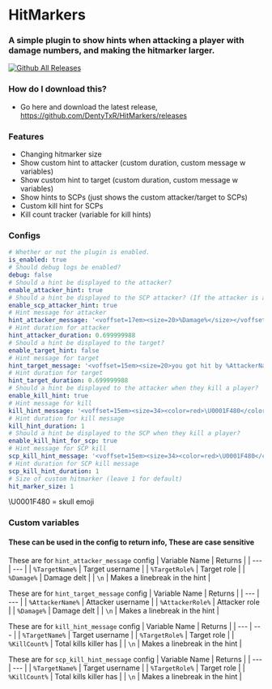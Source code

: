 # HitMarkers
### A simple plugin to show hints when attacking a player with damage numbers, and making the hitmarker larger.
[![Github All Releases](https://img.shields.io/github/downloads/DentyTxR/HitMarkers/total.svg)]()


### How do I download this?
  - Go here and download the latest release, https://github.com/DentyTxR/HitMarkers/releases


### Features
  - Changing hitmarker size
  - Show custom hint to attacker (custom duration, custom message w variables)
  - Show custom hint to target (custom duration, custom message w variables)
  - Show hints to SCPs (just shows the custom attacker/target to SCPs)
  - Custom kill hint for SCPs
  - Kill count tracker (variable for kill hints)



### Configs

```yml
# Whether or not the plugin is enabled.
is_enabled: true
# Should debug logs be enabled?
debug: false
# Should a hint be displayed to the attacker?
enable_attacker_hint: true
# Should a hint be displayed to the SCP attacker? (If the attacker is a scp and should get the HintAttackerMessage)
enable_scp_attacker_hint: true
# Hint message for attacker
hint_attacker_message: '<voffset=17em><size=20>%Damage%</size></voffset>'
# Hint duration for attacker
hint_attacker_duration: 0.699999988
# Should a hint be displayed to the target?
enable_target_hint: false
# Hint message for target
hint_target_message: '<voffset=15em><size=20>you got hit by %AttackerName%</size></voffset>'
# Hint duration for target
hint_target_duration: 0.699999988
# Should a hint be displayed to the attacker when they kill a player?
enable_kill_hint: true
# Hint message for kill
kill_hint_message: '<voffset=15em><size=34><color=red>\U0001F480</color></size></voffset>'
# Hint duration for kill message
kill_hint_duration: 1
# Should a hint be displayed to the SCP when they kill a player?
enable_kill_hint_for_scp: true
# Hint message for SCP kill
scp_kill_hint_message: '<voffset=15em><size=34><color=red>\U0001F480</color></size></voffset>'
# Hint duration for SCP kill message
scp_kill_hint_duration: 1
# Size of custom hitmarker (leave 1 for default)
hit_marker_size: 1

```

\U0001F480 = skull emoji

### Custom variables
#### These can be used in the config to return info, These are case sensitive

These are for `hint_attacker_message` config
| Variable Name | Returns |
| --- | --- |
| `%TargetName%` | Target username |
| `%TargetRole%` | Target role |
| `%Damage%` | Damage delt |
| `\n` | Makes a linebreak in the hint |


These are for `hint_target_message` config
| Variable Name | Returns |
| --- | --- |
| `%AttackerName%` | Attacker username |
| `%AttackerRole%` | Attacker role |
| `%Damage%` | Damage delt |
| `\n` | Makes a linebreak in the hint |

These are for `kill_hint_message` config
| Variable Name | Returns |
| --- | --- |
| `%TargetName%` | Target username |
| `%TargetRole%` | Target role |
| `%KillCount%` | Total kills killer has |
| `\n` | Makes a linebreak in the hint |

These are for `scp_kill_hint_message` config
| Variable Name | Returns |
| --- | --- |
| `%TargetName%` | Target username |
| `%TargetRole%` | Target role |
| `%KillCount%` | Total kills killer has |
| `\n` | Makes a linebreak in the hint |